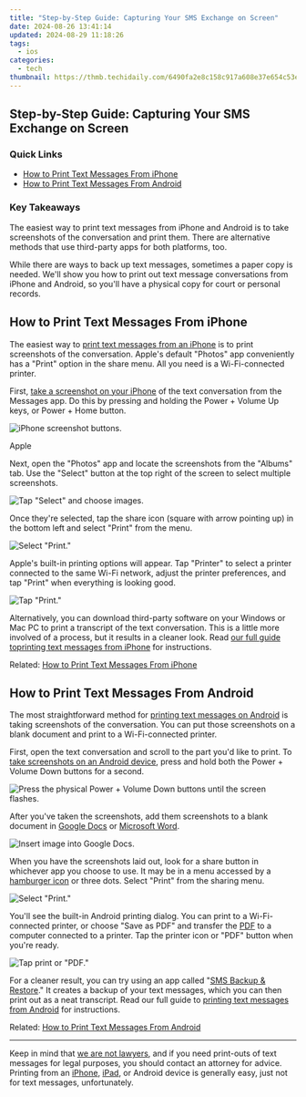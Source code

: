 ```yaml
---
title: "Step-by-Step Guide: Capturing Your SMS Exchange on Screen"
date: 2024-08-26 13:41:14
updated: 2024-08-29 11:18:26
tags:
  - ios
categories:
  - tech
thumbnail: https://thmb.techidaily.com/6490fa2e8c158c917a608e37e654c53e5a410f7e37ed3b9237ae0e8dd67dcf2f.jpg
---
```


## Step-by-Step Guide: Capturing Your SMS Exchange on Screen

### Quick Links

* [How to Print Text Messages From iPhone](https://facebook-clips.techidaily.com/new-in-2024-superior-mp4-channel-updater/)
* [How to Print Text Messages From Android](https://screen-video-capture.techidaily.com/updated-unlocking-full-potential-in-zoom-screensharing-for-2024/)

### Key Takeaways

 The easiest way to print text messages from iPhone and Android is to take screenshots of the conversation and print them. There are alternative methods that use third-party apps for both platforms, too.

 While there are ways to back up text messages, sometimes a paper copy is needed. We'll show you how to print out text message conversations from iPhone and Android, so you'll have a physical copy for court or personal records.

##  How to Print Text Messages From iPhone

 The easiest way to [print text messages from an iPhone](https://win-solutions.techidaily.com/how-to-stop-microsoft-edge-from-crashing-on-windows-11-proven-fixes/) is to print screenshots of the conversation. Apple's default "Photos" app conveniently has a "Print" option in the share menu. All you need is a Wi-Fi-connected printer.

 First, [take a screenshot on your iPhone](https://location-social.techidaily.com/simple-and-effective-ways-to-change-your-country-on-youtube-app-of-your-samsung-galaxy-a14-4g-drfone-by-drfone-virtual-android/) of the text conversation from the Messages app. Do this by pressing and holding the Power + Volume Up keys, or Power + Home button.

![iPhone screenshot buttons.](https://static1.howtogeekimages.com/wordpress/wp-content/uploads/2020/08/iphone_screenshot_buttons.png?trim=1,1&amp;bg-color=000&amp;pad=1,1) 

Apple

 Next, open the "Photos" app and locate the screenshots from the "Albums" tab. Use the "Select" button at the top right of the screen to select multiple screenshots.

![Tap &quot;Select&quot; and choose images.](https://static1.howtogeekimages.com/wordpress/wp-content/uploads/2023/03/2023-03-09_14-56-16.png?trim=1,1&amp;bg-color=000&amp;pad=1,1) 

 Once they're selected, tap the share icon (square with arrow pointing up) in the bottom left and select "Print" from the menu.

![Select &quot;Print.&quot;](https://static1.howtogeekimages.com/wordpress/wp-content/uploads/2023/03/2023-03-09_14-58-16.png?trim=1,1&amp;bg-color=000&amp;pad=1,1) 

 Apple's built-in printing options will appear. Tap "Printer" to select a printer connected to the same Wi-Fi network, adjust the printer preferences, and tap "Print" when everything is looking good.

![Tap &quot;Print.&quot;](https://static1.howtogeekimages.com/wordpress/wp-content/uploads/2023/03/2023-03-09_15-34-00.png?trim=1,1&amp;bg-color=000&amp;pad=1,1) 

 Alternatively, you can download third-party software on your Windows or Mac PC to print a transcript of the text conversation. This is a little more involved of a process, but it results in a cleaner look. Read [our full guide toprinting text messages from iPhone](https://win-solutions.techidaily.com/how-to-stop-microsoft-edge-from-crashing-on-windows-11-proven-fixes/) for instructions.

Related: [How to Print Text Messages From iPhone](https://win-solutions.techidaily.com/how-to-stop-microsoft-edge-from-crashing-on-windows-11-proven-fixes/) 

##  How to Print Text Messages From Android

 The most straightforward method for [printing text messages on Android](https://win-dash.techidaily.com/solution-guide-restoring-access-to-disabled-dts-audio-features-on-targeted-audio-devices/) is taking screenshots of the conversation. You can put those screenshots on a blank document and print to a Wi-Fi-connected printer.

 First, open the text conversation and scroll to the part you'd like to print. To [take screenshots on an Android device](https://location-social.techidaily.com/3-things-you-must-know-about-fake-snapchat-location-on-samsung-galaxy-f15-5g-drfone-by-drfone-virtual-android/), press and hold both the Power + Volume Down buttons for a second.

![Press the physical Power + Volume Down buttons until the screen flashes.](https://static1.howtogeekimages.com/wordpress/wp-content/uploads/2021/07/youtube-screenshot.png?trim=1,1&amp;bg-color=000&amp;pad=1,1) 

 After you've taken the screenshots, add them screenshots to a blank document in [Google Docs](https://redirect.viglink.com/?key=e7eab128eb8d1c53e14db14f4c632447&u=https%3A%2F%2Fplay.google.com%2Fstore%2Fapps%2Fdetails%3Fid%3Dcom.google.android.apps.docs.editors.docs&cuid=xid:fr1678474641aaa) or [Microsoft Word](https://redirect.viglink.com/?key=e7eab128eb8d1c53e14db14f4c632447&u=https%3A%2F%2Fplay.google.com%2Fstore%2Fapps%2Fdetails%3Fid%3Dcom.microsoft.office.word&cuid=xid:fr1678474641aab).

![Insert image into Google Docs.](https://static1.howtogeekimages.com/wordpress/wp-content/uploads/2023/03/2023-03-06_15-48-39.png?trim=1,1&amp;bg-color=000&amp;pad=1,1) 

 When you have the screenshots laid out, look for a share button in whichever app you choose to use. It may be in a menu accessed by a [hamburger icon](https://review-topics.techidaily.com/recover-your-contacts-after-oppo-reno-8t-has-been-deleted-by-fonelab-android-recover-contacts/) or three dots. Select "Print" from the sharing menu.

![Select &quot;Print.&quot;](https://static1.howtogeekimages.com/wordpress/wp-content/uploads/2023/03/2023-03-06_15-53-43.png?trim=1,1&amp;bg-color=000&amp;pad=1,1) 

 You'll see the built-in Android printing dialog. You can print to a Wi-Fi-connected printer, or choose "Save as PDF" and transfer the [PDF](https://extra-support.techidaily.com/new-obs-vs-wirecast-which-should-you-trust-for-live/) to a computer connected to a printer. Tap the printer icon or "PDF" button when you're ready.

![Tap print or &quot;PDF.&quot;](https://static1.howtogeekimages.com/wordpress/wp-content/uploads/2023/03/2023-03-06_15-59-46.png?trim=1,1&amp;bg-color=000&amp;pad=1,1) 

 For a cleaner result, you can try using an app called "[SMS Backup & Restore](https://redirect.viglink.com/?key=e7eab128eb8d1c53e14db14f4c632447&u=https%3A%2F%2Fplay.google.com%2Fstore%2Fapps%2Fdetails%3Fid%3Dcom.riteshsahu.SMSBackupRestore&cuid=xid:fr1678474641aac)." It creates a backup of your text messages, which you can then print out as a neat transcript. Read our full guide to [printing text messages from Android](https://win-dash.techidaily.com/solution-guide-restoring-access-to-disabled-dts-audio-features-on-targeted-audio-devices/) for instructions.

Related: [How to Print Text Messages From Android](https://win-dash.techidaily.com/solution-guide-restoring-access-to-disabled-dts-audio-features-on-targeted-audio-devices/) 

---

 Keep in mind that [we are not lawyers](https://smart-video-creator.techidaily.com/new-from-chrome-os-to-linux-a-beginners-guide-to-installation-2023-edition-for-2024/), and if you need print-outs of text messages for legal purposes, you should contact an attorney for advice. Printing from an [iPhone](https://buynow-reviews.techidaily.com/the-fresh-face-of-amazon-echo-a-comprehensive-review-of-the-4th-generation-update/), [iPad](https://buynow-reviews.techidaily.com/the-fresh-face-of-amazon-echo-a-comprehensive-review-of-the-4th-generation-update/), or Android device is generally easy, just not for text messages, unfortunately.

<ins class="adsbygoogle"
     style="display:block"
     data-ad-format="autorelaxed"
     data-ad-client="ca-pub-7571918770474297"
     data-ad-slot="1223367746"></ins>



<ins class="adsbygoogle"
     style="display:block"
     data-ad-client="ca-pub-7571918770474297"
     data-ad-slot="8358498916"
     data-ad-format="auto"
     data-full-width-responsive="true"></ins>
